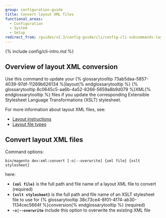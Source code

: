 ```yaml
---
group: configuration-guide
title: Convert layout XML files
functional_areas:
  - Configuration
  - System
  - Setup
redirect_from: /guides/v2.3/config-guide/cli/config-cli-subcommands-layout-xml.html
---
```


{% include config/cli-intro.md %}

## Overview of layout XML conversion

Use this command to update your {% glossarytooltip 73ab5daa-5857-4039-97df-11269b626134 %}layout{% endglossarytooltip %} {% glossarytooltip 8c0645c5-aa6b-4a52-8266-5659a8b9d079 %}XML{% endglossarytooltip %} files if you update the corresponding Extensible Stylesheet Language Transformations (XSLT) stylesheet.

For more information about layout XML files, see:

* [Layout instructions]({{page.baseurl}}/frontend-development/layouts/xml-instructions.html)
* [Layout file types]({{page.baseurl}}/frontend-development/layouts/file-types.html)

## Convert layout XML files

Command options:

```
bin/magento dev:xml:convert [-o|--overwrite] {xml file} {xslt stylesheet}
```

here:

* **`{xml file}`** is the full path and file name of a layout XML file to convert (required)
* **`{xslt stylesheet}`** is the full path and file name of an XSLT stylesheet file to use for {% glossarytooltip 38c73ce4-8f01-4f74-ab30-1134cec5664f %}conversion{% endglossarytooltip %} (required)
* **`-o|--overwrite`** include this option to overwrite the existing XML file

